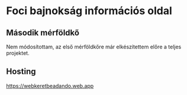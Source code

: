 # Foci bajnokság információs oldal

## Második mérföldkő
Nem módosítottam, az első mérföldkőre már elkészítettem előre a teljes projektet.

## Hosting
https://webkeretbeadando.web.app
